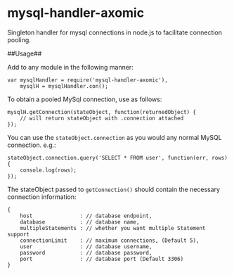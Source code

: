mysql-handler-axomic
====================

Singleton handler for mysql connections in node.js to facilitate connection pooling.

##Usage##

Add to any module in the following manner:

	var mysqlHandler = require('mysql-handler-axomic'),
    	mysqlH = mysqlHandler.con();

To obtain a pooled MySql connection, use as follows:

    mysqlH.getConnection(stateObject, function(returnedObject) {
    	// will return stateObject with .connection attached
    });

You can use the `stateObject.connection` as you would any normal MySQL connection. e.g.:

	stateObject.connection.query('SELECT * FROM user', function(err, rows){
		console.log(rows);
	});

The stateObject passed to `getConnection()` should contain the necessary connection information:

	{
		host               : // database endpoint,
		database           : // database name,
        multipleStatements : // whether you want multiple Statement support
        connectionLimit    : // maximum connections, (Default 5),
        user               : // database username,
        password           : // database password,
        port               : // database port (Default 3306)
    }
